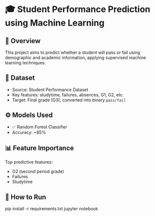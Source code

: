 # 🎓 Student Performance Prediction using Machine Learning

## 📌 Overview
This project aims to predict whether a student will pass or fail using demographic and academic information, applying supervised machine learning techniques.

## 📂 Dataset
- Source: Student Performance Dataset
- Key features: studytime, failures, absences, G1, G2, etc.
- Target: Final grade (G3), converted into binary `pass/fail`

## ⚙️ Models Used
- ✅ Random Forest Classifier
- Accuracy: ~85%

## 📊 Feature Importance
Top predictive features:
- G2 (second period grade)
- Failures
- Studytime

## 🧪 How to Run
pip install -r requirements.txt
jupyter notebook
